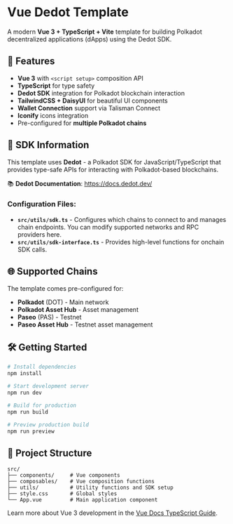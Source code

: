 # Vue Dedot Template

A modern **Vue 3 + TypeScript + Vite** template for building Polkadot decentralized applications (dApps) using the Dedot SDK.

## 🚀 Features

- **Vue 3** with `<script setup>` composition API
- **TypeScript** for type safety
- **Dedot SDK** integration for Polkadot blockchain interaction
- **TailwindCSS + DaisyUI** for beautiful UI components
- **Wallet Connection** support via Talisman Connect
- **Iconify** icons integration
- Pre-configured for **multiple Polkadot chains**

## 🔗 SDK Information

This template uses **Dedot** - a Polkadot SDK for JavaScript/TypeScript that provides type-safe APIs for interacting with Polkadot-based blockchains.

📚 **Dedot Documentation**: https://docs.dedot.dev/

### Configuration Files:
- **`src/utils/sdk.ts`** - Configures which chains to connect to and manages chain endpoints. You can modify supported networks and RPC providers here.
- **`src/utils/sdk-interface.ts`** - Provides high-level functions for onchain SDK calls.

## 🌐 Supported Chains

The template comes pre-configured for:
- **Polkadot** (DOT) - Main network
- **Polkadot Asset Hub** - Asset management
- **Paseo** (PAS) - Testnet
- **Paseo Asset Hub** - Testnet asset management

## 🛠️ Getting Started

```bash
# Install dependencies
npm install

# Start development server
npm run dev

# Build for production
npm run build

# Preview production build
npm run preview
```

## 📁 Project Structure

```
src/
├── components/     # Vue components
├── composables/    # Vue composition functions
├── utils/          # Utility functions and SDK setup
├── style.css       # Global styles
└── App.vue         # Main application component
```

Learn more about Vue 3 development in the [Vue Docs TypeScript Guide](https://vuejs.org/guide/typescript/overview.html#project-setup).
